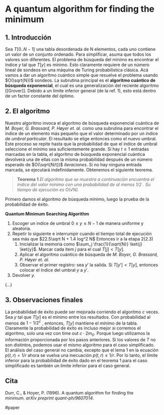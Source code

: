 # A quantum algorithm for finding the minimum

## 1. Introducción
Sea $T[0..N-1]$ una tabla desordenada de N elementos, cada uno contiene un valor de un conjunto ordenado. Para simplificar, asuma que todos los valores son diferentes. El problema de búsqueda del mínimo es encontrar el índice $y$ tal que $T[y]$ es mínimo. Esto claramente requiere de un número lineal de sondeos en una máquina de Turing probabilística clásica.
Acá vamos a dar un algoritmo cuántico simple que resuelve el problema usando $O(\sqrt{N})$ sondeos. La subrutina principal es el **algoritmo cuántico de búsqueda exponencial**, el cual es una generalización del reciente algoritmo [[Grover]]. Debido a un límite inferior general (de la ref. 1), esto está dentro de un factor constante del óptimo.
## 2. El algoritmo
Nuestro algoritmo invoca el algoritmo de búsqueda exponencial cuántica de *M. Boyer, G. Brassard, P. Høyer et. al.* como una subrutina para encontrar el índice de un elemento más pequeño que el valor determinado por un índice de *umbral particular*. El resultado se elige entonces como el nuevo umbral. Este proceso se repite hasta que la probabilidad de que el índice de umbral seleccione el mínimo sea suficientemente grande.
Si hay $t ≥ 1$ entradas marcadas en la tabla, el algoritmo de búsqueda exponencial cuántica devolverá una de ellas con la misma probabilidad después de un número esperado de $O(\sqrt{N/t})$ *iteraciones*. Si no hay ninguna entrada marcada, se ejecutará indefinidamente. Obtenemos el siguiente teorema.

> **Teorema 1** *El algoritmo que se muestra a continuación encuentra el índice del valor mínimo con una probabilidad de al menos 1/2 . Su tiempo de ejecución es O(√N).*

Primero damos el algoritmo de búsqueda mínimo, luego la prueba de la probabilidad de éxito.

**Quantum Minimum Searching Algorithm**
1. Escoger un indice de umbral $0 \leq y \leq N-1$ de manera uniforme y aleatoria.
2. Repetir lo siguiente e interrumpir cuando el tiempo total de ejecución sea más que $22.5\sqrt N + 1.4 log^2 N$ Entonces ir a la etapa 2(2.3)
	1. Inicializar la memoria como $\sum_j \frac{1}{\sqrt{N}} \ket{j} \ket{y}$. Marcar cada item $j$ para el cual $T[j] < T[y]$.
	2. Aplicar el algoritmo cuántico de búsqueda de *M. Boyer, G. Brassard, P. Høyer et. al.*
	3. Observar el primer registro: sea $y'$ la salida. Si $T[y'] < T[y]$, entonces colocar el índice del umbral $y$ a $y'$.
3. Devolver $y$.

(...)
## 3. Observaciones finales
La probabilidad de éxito puede ser mejorada corriendo el algoritmo $c$ veces. Sea $y$ tal que $T[y]$ es el mínimo entre los resultados. Con probabilidad al menos de $1- 1/2^c$ , entonces, $T[y]$ mantiene el mínimo de la tabla. Claramente la probabilidad de éxito es incluso mejor si corremos el algoritmo, solo una vez con time out $c·2m_0$. Porque luego utilizamos la información proporcionada por los pasos anteriores.
Si los valores de $T$ no son distintos, podemos usar el mismo algoritmo para el caso simplificado. El análisis del caso general no cambia, excepto que el lema 1 en la ecuación $p(t,r) = 1/r$ ahora se vuelva una inecuación $p(t,r) \leq 1/r$. Por lo tanto, el límite inferior para la probabilidad de éxito dado en el teorema 1 para el caso simplificado es también un límite inferior para el caso general.
## Cita
Durr, C., & Hoyer, P. (1996). A quantum algorithm for finding the minimum. _arXiv preprint quant-ph/9607014_.

#paper